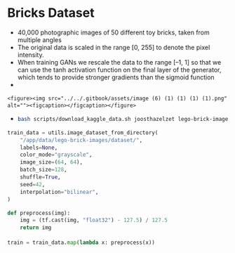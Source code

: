 # Bricks Dataset

* 40,000 photographic images of 50 different toy bricks, taken from multiple angles
* The original data is scaled in the range \[0, 255] to denote the pixel intensity.&#x20;
* When training GANs we rescale the data to the range \[–1, 1] so that we can use the tanh activation function on the final layer of the generator, which tends to provide stronger gradients than the sigmoid function
*

    <figure><img src="../../.gitbook/assets/image (6) (1) (1) (1) (1).png" alt=""><figcaption></figcaption></figure>
* ```bash
  bash scripts/download_kaggle_data.sh joosthazelzet lego-brick-images
  ```

```python
train_data = utils.image_dataset_from_directory(
    "/app/data/lego-brick-images/dataset/",
    labels=None,
    color_mode="grayscale",
    image_size=(64, 64),
    batch_size=128,
    shuffle=True,
    seed=42,
    interpolation="bilinear",
)
```

```python
def preprocess(img):
    img = (tf.cast(img, "float32") - 127.5) / 127.5
    return img

train = train_data.map(lambda x: preprocess(x))
```
